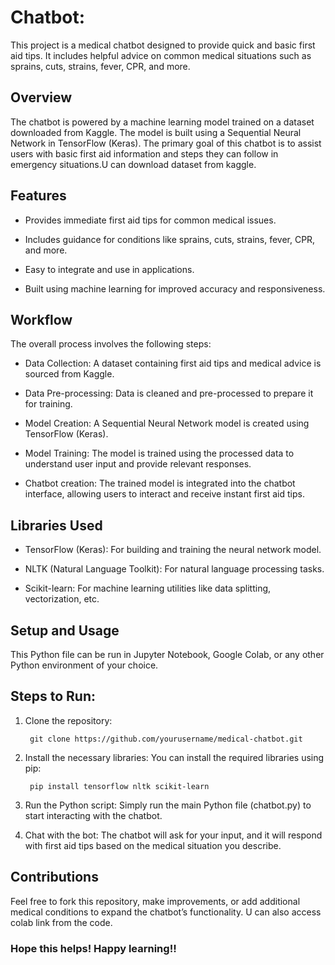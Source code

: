 # Chatbot:
This project is a medical chatbot designed to provide quick and basic first aid tips. It includes helpful advice on common medical situations such as sprains, cuts, strains, fever, CPR, and more.

## Overview
The chatbot is powered by a machine learning model trained on a dataset downloaded from Kaggle. The model is built using a Sequential Neural Network in TensorFlow (Keras). The primary goal of this chatbot is to assist users with basic first aid information and steps they can follow in emergency situations.U can download dataset from kaggle.

## Features
- Provides immediate first aid tips for common medical issues.

- Includes guidance for conditions like sprains, cuts, strains, fever, CPR, and more.

- Easy to integrate and use in applications.

- Built using machine learning for improved accuracy and responsiveness.

## Workflow
The overall process involves the following steps:

- Data Collection: A dataset containing first aid tips and medical advice is sourced from Kaggle.

- Data Pre-processing: Data is cleaned and pre-processed to prepare it for training.

- Model Creation: A Sequential Neural Network model is created using TensorFlow (Keras).

- Model Training: The model is trained using the processed data to understand user input and provide relevant responses.

- Chatbot creation: The trained model is integrated into the chatbot interface, allowing users to interact and receive instant first aid tips.

## Libraries Used
- TensorFlow (Keras): For building and training the neural network model.

- NLTK (Natural Language Toolkit): For natural language processing tasks.

- Scikit-learn: For machine learning utilities like data splitting, vectorization, etc.

## Setup and Usage
This Python file can be run in Jupyter Notebook, Google Colab, or any other Python environment of your choice.

## Steps to Run:
1. Clone the repository:

        git clone https://github.com/yourusername/medical-chatbot.git

2. Install the necessary libraries: You can install the required libraries using pip:

        pip install tensorflow nltk scikit-learn

3. Run the Python script: Simply run the main Python file (chatbot.py) to start interacting with the chatbot.

4. Chat with the bot: The chatbot will ask for your input, and it will respond with first aid tips based on the medical situation you describe.

## Contributions
Feel free to fork this repository, make improvements, or add additional medical conditions to expand the chatbot’s functionality. U can also access colab link from the code.

### Hope this helps! Happy learning!!
